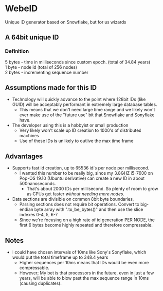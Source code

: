 # WebeID
Unique ID generator based on Snowflake, but for us wizards


## A 64bit unique ID
### Definition
5 bytes - time in milliseconds since custom epoch.  (total of 34.84 years)  
1 byte - node id (total of 256 nodes)  
2 bytes - incrementing sequence number  

## Assumptions made for this ID
 - Technology will quickly advance to the point where 128bit IDs (like GUID) will be acceptably performant in extremely large database tables.
   - This means that we don't need large time range and we likely won't ever make use of the "future use" bit that Snowflake and Sonyflake have.
 - The developer using this is a hobbyist or small production
   - Very likely won't scale up ID creation to 1000's of distributed machines
   - Use of these IDs is unlikely to outlive the max time frame

## Advantages
 - Supports fast id creation, up to 65536 id's per node per millisecond.
   - I wanted this number to be really big, since my 3.8GHZ i5-7600 on Pop-OS 19.10 (Ubuntu derivative) can create a new ID in about 500nanoseconds.
     - That's about 2000 IDs per millisecond. So plenty of room to grow as CPUs get faster *without needing more nodes*.
 - Data sections are divisible on common 8bit byte boundaries,
   - Parsing sections does not require bit operations. Convert to big-endian byte array with ".to_be_bytes()" and then use the slice indexes 0-4, 5, 6-7
   - Since we're focusing on a high rate of id generation PER NODE, the first 6 bytes become highly repeated and therefore compressable.

## Notes
 - I could have chosen intervals of 10ms like Sony's Sonyflake, which would put the total timeframe up to 348.4 years
   - Higher sequences per 10ms means that IDs would be even more compressable.
   - However; My bet is that processors in the future, even in just a few years, will be able to blow past the max sequence range in 10ms (causing duplicates).
